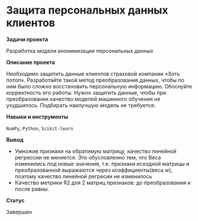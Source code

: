 # Защита персональных данных клиентов

**Задачи проекта**

Разработка модели анонимизации персональных данных

**Описание проекта**

Необходимо защитить данные клиентов страховой компании «Хоть потоп». Разработайте такой метод преобразования данных, чтобы по ним было сложно восстановить персональную информацию. Обоснуйте корректность его работы. Нужно защитить данные, чтобы при преобразовании качество моделей машинного обучения не ухудшилось. Подбирать наилучшую модель не требуется.


**Навыки и инструменты**

`NumPy`, `Python`, `Scikit-learn`

**Вывод**
* Умножив признаки на обратимую матрицу, качество линейной регрессии не меняется. Это обусловленно тем, что Веса изменились под новые значения, т.е. признаки исходной матрицы и преобразованной выражаются через коэффициенты(веса w), поэтому качество линейной регресии не изменилось
* Качество метрики R2 для 2 матриц признаков: до преобразования и после равны.

**Статус**

Завершен
